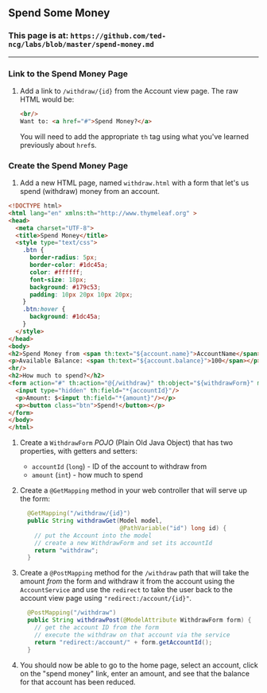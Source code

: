## Spend Some Money

### This page is at: `https://github.com/ted-ncg/labs/blob/master/spend-money.md`

----

### Link to the Spend Money Page
1. Add a link to `/withdraw/{id}` from the Account view page.
   The raw HTML would be:
   
   ```html
   <br/>
   Want to: <a href="#">Spend Money?</a>
   ```
   You will need to add the appropriate `th` tag using what you've learned previously about `href`s.

### Create the Spend Money Page

1. Add a new HTML page, named `withdraw.html` with a form that let's us spend (withdraw) money from an account.

  ```html
  <!DOCTYPE html>
  <html lang="en" xmlns:th="http://www.thymeleaf.org" >
  <head>
    <meta charset="UTF-8">
    <title>Spend Money</title>
    <style type="text/css">
      .btn {
        border-radius: 5px;
        border-color: #1dc45a;
        color: #ffffff;
        font-size: 18px;
        background: #179c53;
        padding: 10px 20px 10px 20px;
      }
      .btn:hover {
        background: #1dc45a;
      }
    </style>
  </head>
  <body>
  <h2>Spend Money from <span th:text="${account.name}">AccountName</span>:</h2>
  <p>Available Balance: <span th:text="${account.balance}">100</span></p>
  <hr/>
  <h2>How much to spend?</h2>
  <form action="#" th:action="@{/withdraw}" th:object="${withdrawForm}" method="post">
    <input type="hidden" th:field="*{accountId}"/>
    <p>Amount: $<input th:field="*{amount}"/></p>
    <p><button class="btn">Spend!</button></p>
  </form>
  </body>
  </html>
  ```
1. Create a `WithdrawForm` *POJO* (Plain Old Java Object) that has two properties, with getters and setters:
   * `accountId` (`long`) - ID of the account to withdraw from
   * `amount` (`int`) - how much to spend

1. Create a `@GetMapping` method in your web controller that will serve up the form:

   ```java
     @GetMapping("/withdraw/{id}")
     public String withdrawGet(Model model,
                               @PathVariable("id") long id) {
       // put the Account into the model
       // create a new WithdrawForm and set its accountId
       return "withdraw";
     }
   ```

1. Create a `@PostMapping` method for the `/withdraw` path that will take the amount *from* the form and withdraw it from the account using the `AccountService` and use the `redirect` to take the user back to the account view page using `"redirect:/account/{id}"`.

   ```java
     @PostMapping("/withdraw")
     public String withdrawPost(@ModelAttribute WithdrawForm form) {
       // get the account ID from the form
       // execute the withdraw on that account via the service
       return "redirect:/account/" + form.getAccountId();
     }
   ```

1. You should now be able to go to the home page, select an account, click on the "spend money" link, enter an amount, and see that the balance for that account has been reduced.

